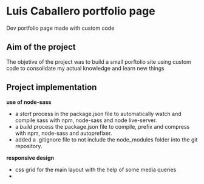 # Luis Caballero portfolio page
Dev portfolio page made with custom code 

## Aim of the project
The objetive of the project was to build a small porftolio site using custom code to consolidate my actual knowledge and learn new things

## Project implementation

**use of node-sass**
- a *start* process in the package.json file to automatically watch and compile sass with npm, node-sass and node live-server. 
- a *build* process the package.json file to compile, prefix and compress with npm, node-sass and autoprefixer.
- added a .gitignore file to not include the node_modules folder into the git repository.

**responsive design**
- css grid for the main layout with the help of some media queries
- 



